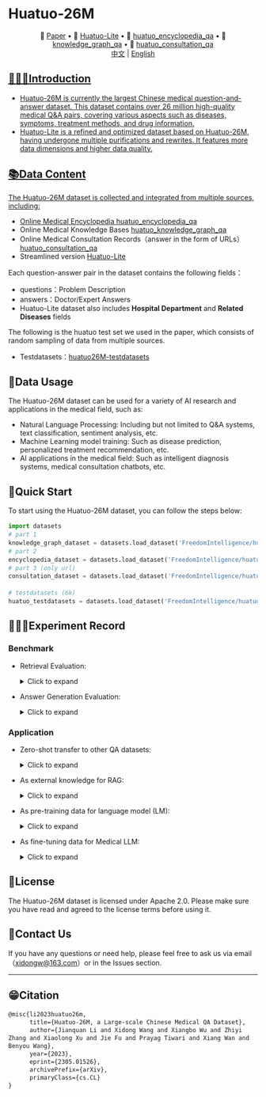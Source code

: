 # Huatuo-26M 

<p align="center">
   📃 <a href="https://arxiv.org/abs/2305.01526" target="_blank">Paper</a>  • 🤗 <a href="https://huggingface.co/datasets/FreedomIntelligence/Huatuo26M-Lite" target="_blank">Huatuo-Lite</a> • 🤗 <a href="https://huggingface.co/datasets/FreedomIntelligence/huatuo_encyclopedia_qa" target="_blank">huatuo_encyclopedia_qa</a>  • 🤗 <a href="https://huggingface.co/datasets/FreedomIntelligence/huatuo_knowledge_graph_qa" target="_blank">knowledge_graph_qa</a>  • 🤗 <a href="https://huggingface.co/datasets/FreedomIntelligence/huatuo_consultation_qa" target="_blank">huatuo_consultation_qa</a>  
   <br>  <a href="README.md">   中文</a> | <a href="README_en.md"> English
</p>

## 👩🏻‍⚕Introduction

- Huatuo-26M is currently the largest Chinese medical question-and-answer dataset. This dataset contains over 26 million high-quality medical Q&A pairs, covering various aspects such as diseases, symptoms, treatment methods, and drug information.
- Huatuo-Lite is a refined and optimized dataset based on Huatuo-26M, having undergone multiple purifications and rewrites. It features more data dimensions and higher data quality.


## 📚Data Content

The Huatuo-26M dataset is collected and integrated from multiple sources, including:

- Online Medical Encyclopedia [huatuo_encyclopedia_qa](https://huggingface.co/datasets/FreedomIntelligence/huatuo_encyclopedia_qa)
- Online Medical Knowledge Bases [huatuo_knowledge_graph_qa](https://huggingface.co/datasets/FreedomIntelligence/huatuo_knowledge_graph_qa)
- Online Medical Consultation Records（answer in the form of URLs） [huatuo_consultation_qa](https://huggingface.co/datasets/FreedomIntelligence/huatuo_consultation_qa)
- Streamlined version [Huatuo-Lite](https://huggingface.co/datasets/FreedomIntelligence/Huatuo26M-Lite)


Each question-answer pair in the dataset contains the following fields：

- questions：Problem Description 
- answers：Doctor/Expert Answers
- Huatuo-Lite dataset also includes **Hospital Department** and **Related Diseases** fields


The following is the huatuo test set we used in the paper, which consists of random sampling of data from multiple sources.

- Testdatasets：[huatuo26M-testdatasets](https://huggingface.co/datasets/FreedomIntelligence/huatuo26M-testdatasets)



## 🤖Data Usage

The Huatuo-26M dataset can be used for a variety of AI research and applications in the medical field, such as:

- Natural Language Processing: Including but not limited to Q&A systems, text classification, sentiment analysis, etc.
- Machine Learning model training: Such as disease prediction, personalized treatment recommendation, etc.
- AI applications in the medical field: Such as intelligent diagnosis systems, medical consultation chatbots, etc.


## 🚀Quick Start

To start using the Huatuo-26M dataset, you can follow the steps below:

```python
import datasets
# part 1
knowledge_graph_dataset = datasets.load_dataset('FreedomIntelligence/huatuo_knowledge_graph_qa')
# part 2
encyclopedia_dataset = datasets.load_dataset('FreedomIntelligence/huatuo_encyclopedia_qa')
# part 3 (only url)
consultation_dataset = datasets.load_dataset('FreedomIntelligence/huatuo_consultation_qa')

# testdatasets (6k)
huatuo_testdatasets = datasets.load_dataset('FreedomIntelligence/huatuo26M-testdatasets')
```



## 👩🏻‍🔬Experiment Record

### Benchmark

- Retrieval Evaluation:

  <details><summary>Click to expand</summary>
  <img src="img/retrieve.png" alt="retrieve" style="zoom:100%;" />
  </details>

- Answer Generation Evaluation:

  <details><summary>Click to expand</summary>
  <img src="img/NLG.png" alt="retrieve" style="zoom:100%;" />
  </details>

### Application

- Zero-shot transfer to other QA datasets:

  <details><summary>Click to expand</summary>
  <img src="img/zero-shot.png" alt="retrieve" style="zoom:100%;" />
  </details>

 
- As external knowledge for RAG:

  <details><summary>Click to expand</summary>
  <img src="img/rag.png" alt="retrieve" style="zoom:100%;" />
  </details>


- As pre-training data for language model (LM):

  <details><summary>Click to expand</summary>
  <img src="img/cblue.png" alt="retrieve" style="zoom:100%;" />
  </details>


- As fine-tuning data for Medical LLM:

  <details><summary>Click to expand</summary>
  <img src="img/sft.png" alt "retrieve" style="zoom:100%;" />
  </details>



## 🚁License

The Huatuo-26M dataset is licensed under Apache 2.0. Please make sure you have read and agreed to the license terms before using it.


## 📱Contact Us

If you have any questions or need help, please feel free to ask us via email （[xidongw@163.com](mailto:xidongw@163.com)）or in the Issues section.

------



## 😁Citation

```
@misc{li2023huatuo26m,
      title={Huatuo-26M, a Large-scale Chinese Medical QA Dataset}, 
      author={Jianquan Li and Xidong Wang and Xiangbo Wu and Zhiyi Zhang and Xiaolong Xu and Jie Fu and Prayag Tiwari and Xiang Wan and Benyou Wang},
      year={2023},
      eprint={2305.01526},
      archivePrefix={arXiv},
      primaryClass={cs.CL}
}
```
